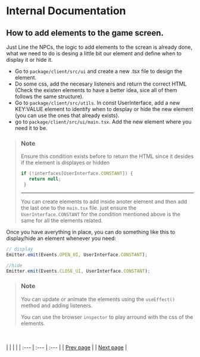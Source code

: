 # Internal Documentation

## How to add elements to the game screen.

Just Line the NPCs, the logic to add elements to the screan is already done, what we need to do is desing a little bit our element and define when to display it or hide it.

- Go to `package/client/src/ui` and create a new .tsx file to design the element.
- Do some css, add the necesary listeners and return the correct HTML (Check the existen elements to have a better idea, sice all of them follows the same structure).
- Go to `package/client/src/utils`. In const UserInterface, add a new KEY:VALUE element to identify when to desplay or hide the new element (you can use the ones that already exists).
- go to `package/client/src/ui/main.tsx`. Add the new element where you need it to be.

> ### Note
> Ensure this condition exists before to return the HTML since it desides if the element is displayes or hidden
> ```ts
>if (!interfaces[UserInterface.CONSTANT]) {
>    return null;
>  }
>```
> ___
>
> You can create elements to add inside anoter element and then add the last one to the `main.tsx` file. just ensure the `UserInterface.CONSTANT` for the condition mentioned above is the same for all the elements related.

Once you have averything in place, you can do something like this to display/hide an element whenever you need:
```ts
// display
Emitter.emit(Events.OPEN_UI, UserInterface.CONSTANT);

//hide
Emitter.emit(Events.CLOSE_UI, UserInterface.CONSTANT);
```

> ### Note
> You can update or animate the elements using the `useEffect()` method and adding listeners.
> 
> You can use the browser `inspector` to play arround with the css of the elements.

<br><br>
|  |  |  |
| :--- | :--- | :--- |
| [Prev page](./NewNPC.md) |  | [Next page](./Phaser3.md) | 
